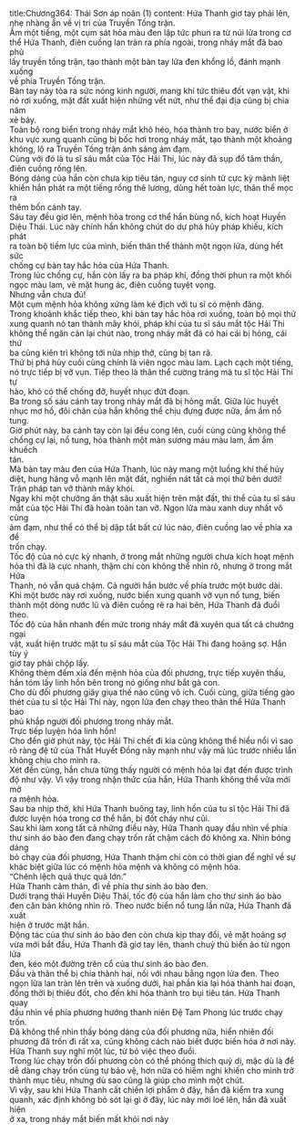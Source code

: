 title:Chương364: Thái Sơn áp noãn (1)
content:
Hứa Thanh giơ tay phải lên, nhẹ nhàng ấn về vị trí của Truyền Tống trận.<br>Ầm một tiếng, một cụm sát hỏa màu đen lập tức phun ra từ núi lửa trong cơ<br>thể Hứa Thanh, điên cuồng lan tràn ra phía ngoài, trong nháy mắt đã bao phủ<br>lấy truyền tống trận, tạo thành một bàn tay lửa đen khổng lồ, đánh mạnh xuống<br>về phía Truyền Tống trận.<br>Bàn tay này tỏa ra sức nóng kinh người, mang khí tức thiêu đốt vạn vật, khi<br>nó rơi xuống, mặt đất xuất hiện những vết nứt, như thể đại địa cũng bị chia năm<br>xẻ bảy.<br>Toàn bộ rong biển trong nháy mắt khô héo, hóa thành tro bay, nước biển ở<br>khu vực xung quanh cũng bị bốc hơi trong nháy mắt, tạo thành một khoảng<br>không, lộ ra Truyền Tống trận ánh sáng ảm đạm.<br>Cùng với đó là tu sĩ sáu mắt của Tộc Hải Thi, lúc này đã sụp đổ tâm thần,<br>điên cuồng rống lên.<br>Bóng dáng của hắn còn chưa kịp tiêu tán, nguy cơ sinh tử cực kỳ mãnh liệt<br>khiến hắn phát ra một tiếng rống thê lương, dùng hết toàn lực, thân thể mọc ra<br>thêm bốn cánh tay.<br>Sáu tay đều giơ lên, mệnh hỏa trong cơ thể hắn bùng nổ, kích hoạt Huyền<br>Diệu Thái. Lúc này chính hắn không chút do dự phá hủy pháp khiếu, kích phát<br>ra toàn bộ tiềm lực của mình, biến thân thể thành một ngọn lửa, dùng hết sức<br>chống cự bàn tay hắc hỏa của Hứa Thanh.<br>Trong lúc chống cự, hắn còn lấy ra ba pháp khí, đồng thời phun ra một khối<br>ngọc màu lam, vẻ mặt hung ác, điên cuồng tuyệt vọng.<br>Nhưng vẫn chưa đủ!<br>Một cụm mệnh hỏa không xứng làm kẻ địch với tu sĩ có mệnh đăng.<br>Trong khoảnh khắc tiếp theo, khi bàn tay hắc hỏa rơi xuống, toàn bộ mọi thứ<br>xung quanh nó tan thành mây khói, pháp khí của tu sĩ sáu mắt tộc Hải Thi<br>không thể ngăn cản lại chút nào, trong nháy mắt đã có hai cái bị hỏng, cái thứ<br>ba cũng kiên trì không tới nửa nhịp thở, cũng bị tan rã.<br>Thứ bị phá hủy cuối cùng chính là viên ngọc màu lam. Lạch cạch một tiếng,<br>nó trực tiếp bị vỡ vụn. Tiếp theo là thân thể cường tráng mà tu sĩ tộc Hải Thi tự<br>hào, khó có thể chống đỡ, huyết nhục đứt đoạn.<br>Ba trong số sáu cánh tay trong nháy mắt đã bị hỏng mất. Giữa lúc huyết<br>nhục mơ hồ, đôi chân của hắn không thể chịu đựng được nữa, ầm ầm nổ tung.<br>Giờ phút này, ba cánh tay còn lại đều cong lên, cuối cùng cũng không thể<br>chống cự lại, nổ tung, hóa thành một màn sương máu màu lam, ầm ầm khuếch<br>tán.<br>Mà bàn tay màu đen của Hứa Thanh, lúc này mang một luồng khí thế hủy<br>diệt, hung hăng vỗ mạnh lên mặt đất, nghiền nát tất cả mọi thứ bên dưới!<br>Trận pháp tan vỡ thành mây khói.<br>Ngay khi một chưởng ấn thật sâu xuất hiện trên mặt đất, thi thể của tu sĩ sáu<br>mắt của tộc Hải Thi đã hoàn toàn tan vỡ. Ngọn lửa màu xanh duy nhất vô cùng<br>ảm đạm, như thể có thể bị dập tắt bất cứ lúc nào, điên cuồng lao về phía xa để<br>trốn chạy.<br>Tốc độ của nó cực kỳ nhanh, ở trong mắt những người chưa kích hoạt mệnh<br>hỏa thì đã là cực nhanh, thậm chí còn không thể nhìn rõ, nhưng ở trong mắt Hứa<br>Thanh, nó vẫn quá chậm. Cả người hắn bước về phía trước một bước dài.<br>Khi một bước này rơi xuống, nước biển xung quanh vỡ vụn nổ tung, biến<br>thành một dòng nước lũ và điên cuồng rẽ ra hai bên, Hứa Thanh đã đuổi theo.<br>Tốc độ của hắn nhanh đến mức trong nháy mắt đã xuyên qua tất cả chướng ngại<br>vật, xuất hiện trước mặt tu sĩ sáu mắt của Tộc Hải Thi đang hoảng sợ. Hắn tùy ý<br>giơ tay phải chộp lấy.<br>Không thèm đếm xỉa đến mệnh hỏa của đối phương, trực tiếp xuyên thấu,<br>hắn tóm lấy linh hồn bên trong nó giống như bắt gà con.<br>Cho dù đối phương giãy giụa thế nào cũng vô ích. Cuối cùng, giữa tiếng gào<br>thét của tu sĩ tộc Hải Thi này, ngọn lửa đen chạy theo thân thể Hứa Thanh bao<br>phủ khắp người đối phương trong nháy mắt.<br>Trực tiếp luyện hóa linh hồn!<br>Cho đến giờ phút này, tộc Hải Thi chết đi kia cũng không thể hiểu nổi vì sao<br>rõ ràng đệ tử của Thất Huyết Đồng này mạnh như vậy mà lúc trước nhiều lần<br>không chịu cho mình ra.<br>Xét đến cùng, hắn chưa từng thấy người có mệnh hỏa lại đạt đến được trình<br>độ như vậy. Vì vậy trong nhận thức của hắn, Hứa Thanh không thể vừa mới mở<br>ra mệnh hỏa.<br>Sau ba nhịp thở, khi Hứa Thanh buông tay, linh hồn của tu sĩ tộc Hải Thi đã<br>được luyện hóa trong cơ thể hắn, bị đốt cháy như củi.<br>Sau khi làm xong tất cả những điều này, Hứa Thanh quay đầu nhìn về phía<br>thư sinh áo bào đen đang chạy trốn rất chậm cách đó không xa. Nhìn bóng dáng<br>bỏ chạy của đối phương, Hứa Thanh thậm chí còn có thời gian để nghĩ về sự<br>khác biệt giữa lúc có mệnh hỏa mệnh và không có mệnh hỏa.<br>“Chênh lệch quả thực quá lớn.”<br>Hứa Thanh cảm thán, đi về phía thư sinh áo bào đen.<br>Dưới trạng thái Huyền Diệu Thái, tốc độ của hắn làm cho thư sinh áo bào<br>đen căn bản không nhìn rõ. Theo nước biển nổ tung lần nữa, Hứa Thanh đã xuất<br>hiện ở trước mặt hắn.<br>Động tác của thư sinh áo bào đen còn chưa kịp thay đổi, vẻ mặt hoảng sợ<br>vừa mới bắt đầu, Hứa Thanh đã giơ tay lên, thanh chuỷ thủ biến ảo từ ngọn lửa<br>đen, kéo một đường trên cổ của thư sinh áo bào đen.<br>Đầu và thân thể bị chia thành hai, nối với nhau bằng ngọn lửa đen. Theo<br>ngọn lửa lan tràn lên trên và xuống dưới, hai phần kia lại hóa thành hai đoạn,<br>đồng thời bị thiêu đốt, cho đến khi hóa thành tro bụi tiêu tán. Hứa Thanh quay<br>đầu nhìn về phía phương hướng thanh niên Đệ Tam Phong lúc trước chạy trốn.<br>Đã không thể nhìn thấy bóng dáng của đối phương nữa, hiển nhiên đối<br>phương đã trốn đi rất xa, cũng không cách nào biết được biến hóa ở nơi này.<br>Hứa Thanh suy nghĩ một lúc, từ bỏ việc theo đuổi.<br>Trong lúc chạy trốn đối phương còn có thể phóng thích quỷ dị, mặc dù là để<br>dễ dàng chạy trốn cùng tự bảo vệ, hơn nữa có hiềm nghi khiến cho mình trở<br>thành mục tiêu, nhưng dù sao cũng là giúp cho mình một chút.<br>Vì vậy, sau khi Hứa Thanh cất chiến lợi phẩm ở đây, hắn đã kiểm tra xung<br>quanh, xác định không bỏ sót lại gì ở đây, lúc này mới loé lên, hắn đã xuất hiện<br>ở xa, trong nháy mắt biến mất khỏi nơi này